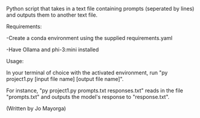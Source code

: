 Python script that takes in a text file containing prompts (seperated by lines) and outputs them to another text file.



Requirements:

-Create a conda environment using the supplied requirements.yaml

-Have Ollama and phi-3:mini installed



Usage:

In your terminal of choice with the activated environment, run "py project1.py [input file name] [output file name]".

For instance, "py project1.py prompts.txt responses.txt" reads in the file "prompts.txt" and outputs the model's response to "response.txt".




(Written by Jo Mayorga)
